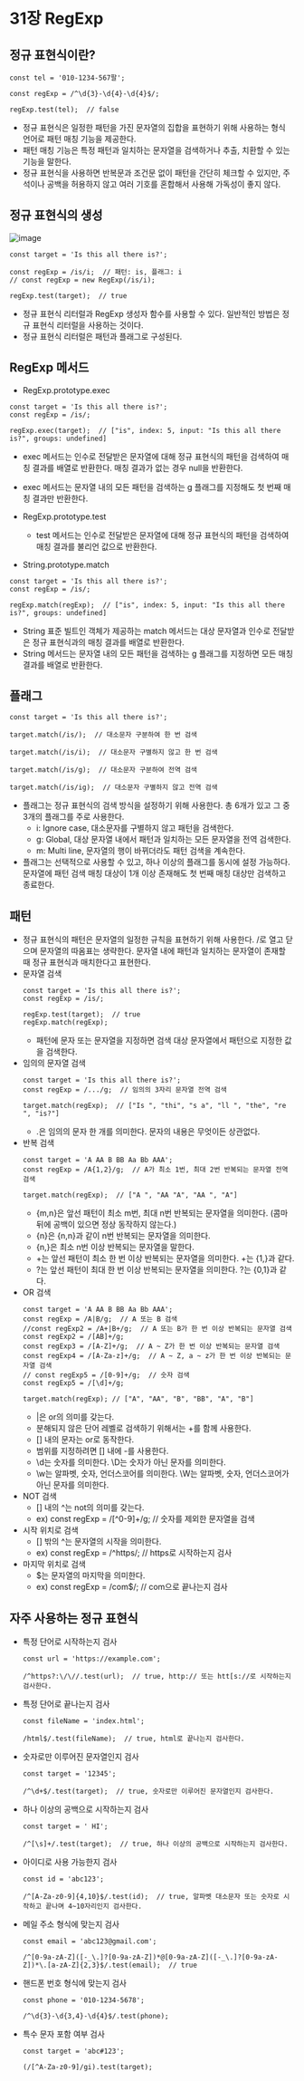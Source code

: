 31장 RegExp
===

정규 표현식이란?
---
```
const tel = '010-1234-567팔';

const regExp = /^\d{3}-\d{4}-\d{4}$/;

regExp.test(tel);  // false
```
- 정규 표현식은 일정한 패턴을 가진 문자열의 집합을 표현하기 위해 사용하는 형식 언어로 패턴 매칭 기능을 제공한다.
- 패턴 매칭 기능은 특정 패턴과 일치하는 문자열을 검색하거나 추출, 치환할 수 있는 기능을 말한다.
- 정규 표현식을 사용하면 반복문과 조건문 없이 패턴을 간단히 체크할 수 있지만, 주석이나 공백을 허용하지 않고 여러 기호를 혼합해서 사용해 가독성이 좋지 않다.

정규 표현식의 생성
---
![image](https://github.com/user-attachments/assets/41180c7f-615b-4cdc-8549-6abdbccc3d8a)
```
const target = 'Is this all there is?';

const regExp = /is/i;  // 패턴: is, 플래그: i
// const regExp = new RegExp(/is/i);

regExp.test(target);  // true
```
- 정규 표현식 리터럴과 RegExp 생성자 함수를 사용할 수 있다. 일반적인 방법은 정규 표현식 리터럴을 사용하는 것이다.
- 정규 표현식 리터럴은 패턴과 플래그로 구성된다.


RegExp 메서드
---
- RegExp.prototype.exec
```
const target = 'Is this all there is?';
const regExp = /is/; 

regExp.exec(target);  // ["is", index: 5, input: "Is this all there is?", groups: undefined]
```
  - exec 메서드는 인수로 전달받은 문자열에 대해 정규 표현식의 패턴을 검색하여 매칭 결과를 배열로 반환한다. 매칭 결과가 없는 경우 null을 반환한다.
  - exec 메서드는 문자열 내의 모든 패턴을 검색하는 g 플래그를 지정해도 첫 번째 매칭 결과만 반환한다.

- RegExp.prototype.test
  - test 메서드는 인수로 전달받은 문자열에 대해 정규 표현식의 패턴을 검색하여 매칭 결과를 불리언 값으로 반환한다.

- String.prototype.match
```
const target = 'Is this all there is?';
const regExp = /is/; 

regExp.match(regExp);  // ["is", index: 5, input: "Is this all there is?", groups: undefined]
```
  - String 표준 빌트인 객체가 제공하는 match 메서드는 대상 문자열과 인수로 전달받은 정규 표현식과의 매칭 결과를 배열로 반환한다.
  - String 메서드는 문자열 내의 모든 패턴을 검색하는 g 플래그를 지정하면 모든 매칭 결과를 배열로 반환한다.

플래그
---
```
const target = 'Is this all there is?';

target.match(/is/);  // 대소문자 구분하여 한 번 검색

target.match(/is/i);  // 대소문자 구별하지 않고 한 번 검색

target.match(/is/g);  // 대소문자 구분하여 전역 검색

target.match(/is/ig);  // 대소문자 구별하지 않고 전역 검색
```
- 플래그는 정규 표현식의 검색 방식을 설정하기 위해 사용한다. 총 6개가 있고 그 중 3개의 플래그를 주로 사용한다.
  - i: Ignore case, 대소문자를 구별하지 않고 패턴을 검색한다.
  - g: Global, 대상 문자열 내에서 패턴과 일치하는 모든 문자열을 전역 검색한다.
  - m: Multi line, 문자열의 행이 바뀌더라도 패턴 검색을 계속한다.
- 플래그는 선택적으로 사용할 수 있고, 하나 이상의 플래그를 동시에 설정 가능하다. 문자열에 패턴 검색 매칭 대상이 1개 이상 존재해도 첫 번째 매칭 대상만 검색하고 종료한다.

패턴
---
- 정규 표현식의 패턴은 문자열의 일정한 규칙을 표현하기 위해 사용한다. /로 열고 닫으며 문자열의 따옴표는 생략한다. 문자열 내에 패턴과 일치하는 문자열이 존재할 때 정규 표현식과 매치한다고 표현한다.
- 문자열 검색
  ```
  const target = 'Is this all there is?';
  const regExp = /is/;
  
  regExp.test(target);  // true
  regExp.match(regExp);  
  ```
  - 패턴에 문자 또는 문자열을 지정하면 검색 대상 문자열에서 패턴으로 지정한 값을 검색한다.
- 임의의 문자열 검색
  ```
  const target = 'Is this all there is?';
  const regExp = /.../g;  // 임의의 3자리 문자열 전역 검색

  target.match(regExp);  // ["Is ", "thi", "s a", "ll ", "the", "re ", "is?"]
  ```
  - .은 임의의 문자 한 개를 의미한다. 문자의 내용은 무엇이든 상관없다.
- 반복 검색
  ```
  const target = 'A AA B BB Aa Bb AAA';
  const regExp = /A{1,2}/g;  // A가 최소 1번, 최대 2번 반복되는 문자열 전역 검색

  target.match(regExp);  // ["A ", "AA "A", "AA ", "A"]
  ```
  - {m,n}은 앞선 패턴이 최소 m번, 최대 n번 반복되는 문자열을 의미한다. (콤마 뒤에 공백이 있으면 정상 동작하지 않는다.)
  - {n}은 {n,n}과 같이 n번 반복되는 문자열을 의미한다.
  - {n,}은 최소 n번 이상 반복되는 문자열을 말한다.
  - +는 앞선 패턴이 최소 한 번 이상 반복되는 문자열을 의미한다. +는 {1,}과 같다.
  - ?는 앞선 패턴이 최대 한 번 이상 반복되는 문자열을 의미한다. ?는 {0,1}과 같다.
- OR 검색
  ```
  const target = 'A AA B BB Aa Bb AAA';
  const regExp = /A|B/g;  // A 또는 B 검색
  //const regExp2 = /A+|B+/g;  // A 또는 B가 한 번 이상 반복되는 문자열 검색
  const regExp2 = /[AB]+/g;
  const regExp3 = /[A-Z]+/g;  // A ~ Z가 한 번 이상 반복되는 문자열 검색
  const regExp4 = /[A-Za-z]+/g;  // A ~ Z, a ~ z가 한 번 이상 반복되는 문자열 검색
  // const regExp5 = /[0-9]+/g;  // 숫자 검색
  const regExp5 = /[\d]+/g; 

  target.match(regExp); // ["A", "AA", "B", "BB", "A", "B"]
  ```
  - |은 or의 의미를 갖는다.
  - 분해되지 않은 단어 레벨로 검색하기 위해서는 +를 함께 사용한다.
  - [] 내의 문자는 or로 동작한다.
  - 범위를 지정하려면 [] 내에 -를 사용한다.
  - \d는 숫자를 의미한다. \D는 숫자가 아닌 문자를 의미한다.
  - \w는 알파벳, 숫자, 언더스코어를 의미한다. \W는 알파벳, 숫자, 언더스코어가 아닌 문자를 의미한다.
- NOT 검색
  - [] 내의 ^는 not의 의미를 갖는다.
  - ex) const regExp = /[^0-9]+/g;  // 숫자를 제외한 문자열을 검색
- 시작 위치로 검색
  - [] 밖의 ^는 문자열의 시작을 의미한다.
  - ex) const regExp = /^https/; // https로 시작하는지 검사
- 마지막 위치로 검색
  - $는 문자열의 마지막을 의미한다.
  - ex) const regExp = /com$/;  // com으로 끝나는지 검사

자주 사용하는 정규 표현식
---
- 특정 단어로 시작하는지 검사
  ```
  const url = 'https://example.com';
  
  /^https?:\/\//.test(url);  // true, http:// 또는 htt[s://로 시작하는지 검사한다.
  ```
- 특정 단어로 끝나는지 검사
  ```
  const fileName = 'index.html';
  
  /html$/.test(fileName);  // true, html로 끝나는지 검사한다.
  ```
- 숫자로만 이루어진 문자열인지 검사
  ```
  const target = '12345';

  /^\d+$/.test(target);  // true, 숫자로만 이루어진 문자열인지 검사한다.
  ```
- 하나 이상의 공백으로 시작하는지 검사
  ```
  const target = ' HI';

  /^[\s]+/.test(target);  // true, 하나 이상의 공백으로 시작하는지 검사한다.
  ```
- 아이디로 사용 가능한지 검사
  ```
  const id = 'abc123';

  /^[A-Za-z0-9]{4,10}$/.test(id);  // true, 알파벳 대소문자 또는 숫자로 시작하고 끝나며 4~10자리인지 검사한다.
  ```
- 메일 주소 형식에 맞는지 검사
  ```
  const email = 'abc123@gmail.com';

  /^[0-9a-zA-Z]([-_\.]?[0-9a-zA-Z])*@[0-9a-zA-Z]([-_\.]?[0-9a-zA-Z])*\.[a-zA-Z]{2,3}$/.test(email);  // true
  ```
- 핸드폰 번호 형식에 맞는지 검사
  ```
  const phone = '010-1234-5678';
  
  /^\d{3}-\d{3,4}-\d{4}$/.test(phone);
  ```
- 특수 문자 포함 여부 검사
  ```
  const target = 'abc#123';

  (/[^A-Za-z0-9]/gi).test(target);
  ```






















